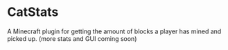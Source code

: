 # CatStats
A Minecraft plugin for getting the amount of blocks a player has mined and picked up. (more stats and GUI coming soon)
